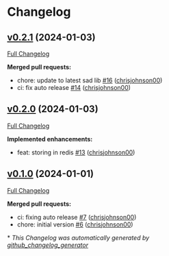 # Changelog

## [v0.2.1](https://github.com/chrisjohnson00/plex-sad-search/tree/v0.2.1) (2024-01-03)

[Full Changelog](https://github.com/chrisjohnson00/plex-sad-search/compare/v0.2.0...v0.2.1)

**Merged pull requests:**

- chore: update to latest sad lib [\#16](https://github.com/chrisjohnson00/plex-sad-search/pull/16) ([chrisjohnson00](https://github.com/chrisjohnson00))
- ci: fix auto release [\#14](https://github.com/chrisjohnson00/plex-sad-search/pull/14) ([chrisjohnson00](https://github.com/chrisjohnson00))

## [v0.2.0](https://github.com/chrisjohnson00/plex-sad-search/tree/v0.2.0) (2024-01-03)

[Full Changelog](https://github.com/chrisjohnson00/plex-sad-search/compare/v0.1.0...v0.2.0)

**Implemented enhancements:**

- feat: storing in redis [\#13](https://github.com/chrisjohnson00/plex-sad-search/pull/13) ([chrisjohnson00](https://github.com/chrisjohnson00))

## [v0.1.0](https://github.com/chrisjohnson00/plex-sad-search/tree/v0.1.0) (2024-01-01)

[Full Changelog](https://github.com/chrisjohnson00/plex-sad-search/compare/111918c762e9fc162d2d5d4568898034e0f65a34...v0.1.0)

**Merged pull requests:**

- ci: fixing auto release [\#7](https://github.com/chrisjohnson00/plex-sad-search/pull/7) ([chrisjohnson00](https://github.com/chrisjohnson00))
- chore: initial version [\#6](https://github.com/chrisjohnson00/plex-sad-search/pull/6) ([chrisjohnson00](https://github.com/chrisjohnson00))



\* *This Changelog was automatically generated by [github_changelog_generator](https://github.com/github-changelog-generator/github-changelog-generator)*
